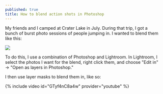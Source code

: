 ```yaml
---
published: true
title: How to blend action shots in Photoshop
---
```

My friends and I camped at Crater Lake in July. During that trip, I got a bunch of burst photo sessions of people jumping in. I wanted to blend them like this:

![]({{site.cdn_path}}/2017/09/07/dive_blend.jpg)

To do this, I use a combination of Photoshop and Lightroom. In Lightroom, I select the photos I want for the blend, right click them, and choose "Edit in" -> "Open as layers in Photoshop."

I then use layer masks to blend them in, like so:

{% include video id="GTyf4nC8a4w" provider="youtube" %}
